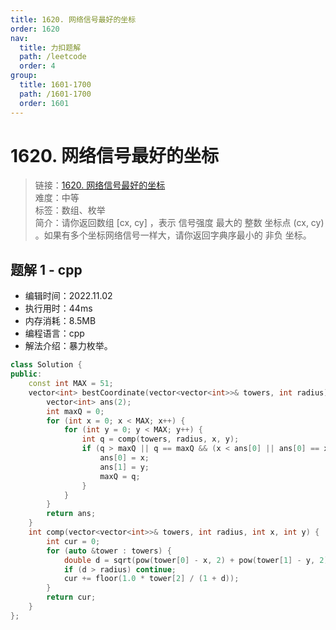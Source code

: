 ```yaml
---
title: 1620. 网络信号最好的坐标
order: 1620
nav:
  title: 力扣题解
  path: /leetcode
  order: 4
group:
  title: 1601-1700
  path: /1601-1700
  order: 1601
---
```


# 1620. 网络信号最好的坐标

> 链接：[1620. 网络信号最好的坐标](https://leetcode.cn/problems/coordinate-with-maximum-network-quality/)  
> 难度：中等  
> 标签：数组、枚举  
> 简介：请你返回数组 [cx, cy] ，表示 信号强度 最大的 整数 坐标点 (cx, cy) 。如果有多个坐标网络信号一样大，请你返回字典序最小的 非负 坐标。

## 题解 1 - cpp

- 编辑时间：2022.11.02
- 执行用时：44ms
- 内存消耗：8.5MB
- 编程语言：cpp
- 解法介绍：暴力枚举。

```cpp
class Solution {
public:
    const int MAX = 51;
    vector<int> bestCoordinate(vector<vector<int>>& towers, int radius) {
        vector<int> ans(2);
        int maxQ = 0;
        for (int x = 0; x < MAX; x++) {
            for (int y = 0; y < MAX; y++) {
                int q = comp(towers, radius, x, y);
                if (q > maxQ || q == maxQ && (x < ans[0] || ans[0] == x && y < ans[1])) {
                    ans[0] = x;
                    ans[1] = y;
                    maxQ = q;
                }
            }
        }
        return ans;
    }
    int comp(vector<vector<int>>& towers, int radius, int x, int y) {
        int cur = 0;
        for (auto &tower : towers) {
            double d = sqrt(pow(tower[0] - x, 2) + pow(tower[1] - y, 2));
            if (d > radius) continue;
            cur += floor(1.0 * tower[2] / (1 + d));
        }
        return cur;
    }
};
```
